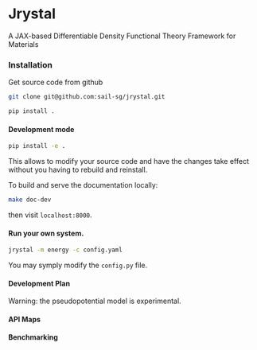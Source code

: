 # Jrystal
A JAX-based Differentiable Density Functional Theory Framework for Materials

### Installation
Get source code from github

```sh
git clone git@github.com:sail-sg/jrystal.git
```

```sh
pip install .
```


#### Development mode
```sh
pip install -e .
```

This allows to modify your source code and have the changes take effect without you having to rebuild and reinstall.

To build and serve the documentation locally:
``` sh
make doc-dev
```
then visit `localhost:8000`.


#### Run your own system.

```sh
jrystal -m energy -c config.yaml
```

You may symply modify the ```config.py``` file.


#### Development Plan

Warning: the pseudopotential model is experimental.


#### API Maps



#### Benchmarking



#### 
